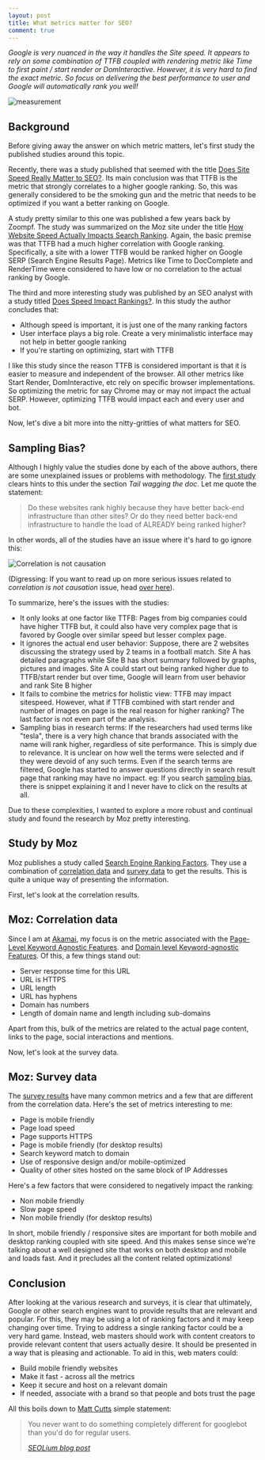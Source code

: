 ```yaml
---
layout: post
title: What metrics matter for SEO?
comment: true
---
```


*Google is very nuanced in the way it handles the Site speed. It appears to rely on some combination of TTFB coupled with rendering metric like Time to first paint / start render or DomInteractive. However, it is very hard to find the exact metric. So focus on delivering the best performance to user and Google will automatically rank you well!*

![measurement](https://res.cloudinary.com/akshayranganath-dflt/image/upload/f_auto,q_auto/blog/measurement.jpg)

## Background
Before giving away the answer on which metric matters, let's first study the published studies around this topic.

Recently, there was a study published that seemed with the title [Does Site Speed Really Matter to SEO?](https://www.goivvy.com/blog/site-speed-matter-seo). Its main conclusion was that TTFB is the metric that strongly correlates to a higher google ranking. So, this was generally considered to be the smoking gun and the metric that needs to be optimized if you want a better ranking on Google.

A study pretty similar to this one was published a few years back by Zoompf. The study was summarized on the Moz site under the title [How Website Speed Actually Impacts Search Ranking](https://moz.com/blog/how-website-speed-actually-impacts-search-ranking). Again, the basic premise was that TTFB had a much higher correlation with Google ranking. Specifically, a site with a lower TTFB would be ranked higher on Google SERP (Search Engine Results Page). Metrics like Time to DocComplete and RenderTime were considered to have low or no correlation to the actual ranking by Google.

The third and more interesting study was published by an SEO analyst with a study titled [Does Speed Impact Rankings?](http://neilpatel.com/blog/does-speed-impact-rankings/). In this study the author concludes that:

- Although speed is important, it is just one of the many ranking factors
- User interface plays a big role. Create a very minimalistic interface may not help in better google ranking
- If you're starting on optimizing, start with TTFB

I like this study since the reason TTFB is considered important is that it is easier to measure and independent of the browser. All other metrics like Start Render, DomInteractive, etc rely on specific browser implementations. So optimizing the metric for say Chrome may or may not impact the actual SERP. However, optimizing TTFB would impact each and every user and bot.

Now, let's dive a bit more into the nitty-gritties of what matters for SEO.

## Sampling Bias?
Although I highly value the studies done by each of the above authors, there are some unexplained issues or problems with methodology. The <a href="https://moz.com/blog/how-website-speed-actually-impacts-search-ranking">first study</a> clears hints to this under the section <i>Tail wagging the doc</i>. Let me quote the statement:
<blockquote>Do these websites rank highly because they have better back-end infrastructure than other sites? Or do they need better back-end infrastructure to handle the load of ALREADY being ranked higher?</blockquote>
In other words, all of the studies have an issue where it's hard to go ignore this:

![Correlation is not causation](https://res.cloudinary.com/akshayranganath-dflt/image/upload/f_auto,q_auto/blog/Correlation%2520is%2520not%2520causation.jpg)

(Digressing: If you want to read up on more serious issues related to <i>correlation is not causation</i> issue, head [over here](http://www.skepticalraptor.com/skepticalraptorblog.php/correlation-does-not-imply-causation-except-when-it-does/)).

To summarize, here's the issues with the studies:

- It only looks at one factor like TTFB: Pages from big companies could have higher TTFB but, it could also have very complex page that is favored by Google over similar speed but lesser complex page.
- It ignores the actual end user behavior: Suppose, there are 2 websites discussing the strategy used by 2 teams in a football match. Site A has detailed paragraphs while Site B has short summary followed by graphs, pictures and images. Site A could start out being ranked higher due to TTFB/start render but over time, Google will learn from user behavior and rank Site B higher
- It fails to combine the metrics for holistic view: TTFB may impact sitespeed. However, what if TTFB combined with start render and number of images on page is the real reason for higher ranking? The last factor is not even part of the analysis.
- Sampling bias in research terms: If the researchers had used terms like "tesla", there is a very high chance that brands associated with the name will rank higher, regardless of site performance. This is simply due to relevance. It is unclear on how well the terms were selected and if they were devoid of any such terms. Even if the search terms are filtered, Google has started to answer questions directly in search result page that ranking may have no impact. eg: If you search <a href="https://www.google.com/search?q=sampling+bias&rlz=1C5CHFA_enUS705US705&oq=sampling+bias&aqs=chrome..69i57j0l5.2732j0j4&sourceid=chrome&ie=UTF-8">sampling bias</a>, there is snippet explaining it and I never have to click on the results at all.

Due to these complexities, I wanted to explore a more robust and continual study and found the research by Moz pretty interesting.

## Study by Moz
Moz publishes a study called <a href="https://moz.com/search-ranking-factors">Search Engine Ranking Factors</a>. They use a combination of <a href="https://moz.com/search-ranking-factors/survey">correlation data</a> and <a href="https://moz.com/search-ranking-factors/survey">survey data</a> to get the results. This is quite a unique way of presenting the information.

First, let's look at the correlation results.

## Moz: Correlation data
Since I am at <a href="https://www.akamai.com/">Akamai</a>, my focus is on the metric associated with the <a href="https://moz.com/search-ranking-factors/correlations#2">Page-Level Keyword Agnostic Features</a>. and <a href="https://moz.com/search-ranking-factors/correlations#5">Domain level Keyword-agnostic Features</a>. Of this, a few things stand out:

- Server response time for this URL
- URL is HTTPS
- URL length
- URL has hyphens
- Domain has numbers
- Length of domain name and length including sub-domains

Apart from this, bulk of the metrics are related to the actual page content, links to the page, social interactions and mentions.

Now, let's look at the survey data.
## Moz: Survey data
The <a href="https://moz.com/search-ranking-factors/survey">survey results</a> have many common metrics and a few that are different from the correlation data. Here's the set of metrics interesting to me:

- Page is mobile friendly
- Page load speed
- Page supports HTTPS
- Page is mobile friendly (for desktop results)
- Search keyword match to domain
- Use of responsive design and/or mobile-optimized
- Quality of other sites hosted on the same block of IP Addresses

Here's a few factors that were considered to negatively impact the ranking:

- Non mobile friendly
- Slow page speed
- Non mobile friendly (for desktop results)

In short, mobile friendly / responsive sites are important for both mobile and desktop ranking coupled with site speed. And this makes sense since we're talking about a well designed site that works on both desktop and mobile and loads fast. And it precludes all the content related optimizations!

## Conclusion

After looking at the various research and surveys, it is clear that ultimately, Google or other search engines want to provide results that are relevant and popular. For this, they may be using a lot of ranking factors and it may keep changing over time. Trying to address a single ranking factor could be a very hard game. Instead, web masters should work with content creators to provide relevant content that users actually desire. It should be presented in a way that is pleasing and actionable. To aid in this, web maters could:

- Build mobile friendly websites
- Make it fast - across all the metrics
- Keep it secure and host on a relevant domain
- If needed, associate with a brand so that people and bots trust the page

All this boils down to <a href="https://twitter.com/mattcutts">Matt Cutts</a> simple statement:
<blockquote>You never want to do something completely different for googlebot than you'd do for regular users.

<cite><a href="http://www.seolium.com/seo/learn/show-different-pages-for-googlebot/">SEOLium blog post</a></cite></blockquote>